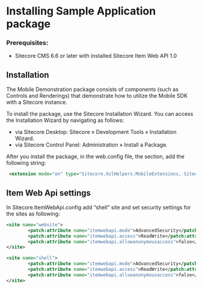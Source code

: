 Installing Sample Application package
======================================

### Prerequisites:
 * Sitecore CMS 6.6 or later with installed Sitecore Item Web API 1.0 

## Installation

The Mobile Demonstration package consists of components (such as Controls and Renderings) that demonstrate how to utilize the Mobile SDK with a Sitecore instance.    
       
To install the package, use the Sitecore Installation Wizard. You can access the Installation Wizard by navigating as follows:

 * via Sitecore Desktop: Sitecore » Development Tools » Installation Wizard.
 * via Sitecore Control Panel: Administration » Install a Package.

 
 After you install the package, in the web.config file, the <xslExtensions> section, add the following string:

```xml	 
 <extension mode="on" type="Sitecore.XslHelpers.MobileExtensions, Sitecore.Mobile" namespace="http://www.sitecore.net/scmobile" />
```

## Item Web Api settings

In Sitecore.ItemWebApi.config add “shell” site and set security settings for the sites as following:

```xml
<site name="website">
        <patch:attribute name="itemwebapi.mode">AdvancedSecurity</patch:attribute>
        <patch:attribute name="itemwebapi.access">ReadWrite</patch:attribute>
        <patch:attribute name="itemwebapi.allowanonymousaccess">false</patch:attribute>
</site>
```	
```xml
<site name="shell">
        <patch:attribute name="itemwebapi.mode">AdvancedSecurity</patch:attribute>
        <patch:attribute name="itemwebapi.access">ReadWrite</patch:attribute>
        <patch:attribute name="itemwebapi.allowanonymousaccess">false</patch:attribute>
</site>
```
